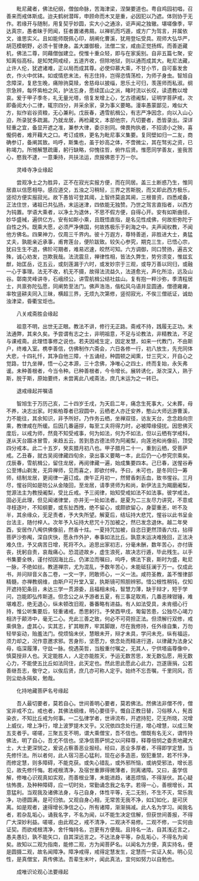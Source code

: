 <!-- { "loadSidebar": true } -->
　　毗尼藏者，佛法纪纲，僧伽命脉，苦海津梁，涅槃要道也。粤自鸡园初唱，召善来而戒体斯成。迨夫鹤树潜晖，申顾命而木叉是重，必因犯以乃遮。体则协于无作。若缘开与随制，用复契乎妙圆，实大小之通涂，讵声闻之独辙。堪嗟像季，罕达真宗，愚者昧于罔闻，狂者置诸弗屑。以禅机而巧遁，或方广为驾言，并属依文，谁思实义。且如能师既佩心印，胡阐化曹溪，犹用登坛受具。观师大弘华严，胡范模朝野，必须十誓律身。盖大雄御极，法僧二宝，咸由正觉扬辉。而善逝藏机，佛法二尊，同藉僧伽建立。傥惟十重众轻，即与在家奚别。自非五篇七聚，安知离俗高标。是知梵网戒经，五道齐收，但除地狱，则以通而成其大。毗尼法藏，止许人伦，犹遮诸难，正以局而成其尊。必使仰慕大乘，不甘小节，自可畜发舍衣，作火中优钵。如或情悲末法，有志住持，岂得恣情荡检，为师子身虫。智旭自念障深，复悲生晚，痛隙驹莫赎，舍慈母以披缁，思乐土可归，羡莲师而私淑。纲宗急辨，每怀紫柏之风，护法忘身，愿续匡山之派，睹时流以长叹，读遗教以增哀。爰于甲子季冬，礼无量光塔，倍复发增上心，乞古德阇梨，证明学菩萨戒，次即备阅大小二律，辄宗四分，并采余家，录为事义要略。漫率愚蒙鄙见，难似大方，拟作岩谷资粮，无心兼利。戊辰春，遇雪航楫公，有志严净因念，向以入山心迫，所录犹多疏漏。乃就龙居，再检藏文，本部他宗，凡切要者，悉皆录出。深详轻重之宜，备显开遮之准，兼参大律，委示别同。俾畏拘执者，不招谤小之殃，喜儱侗者，难开藉大之口。考订成帙，更名为毗尼事义集要。复同壁如归一二友，商确参订，备阐其致。呜呼，斯集也，虽于妙高之体，不啻微尘，其在驽劣之资，已称竭力。所憾解慧疏庸，躬行缺略，仰愧往哲，俯怍后贤。惟愿同学善友，鉴我苦心，愍我不逮，一意秉持，共扶法运，庶报佛恩于万一尔。

　　灵峰寺净业缘起

　　尝观净土之为胜异，正不在寂光实报方便，而在同居。盖三土断惑乃生，惟同居直以信愿相导。感应道交，五浊之习稍轻，三界之苦斯脱，而又即此西方极乐，竖彻方便实报寂光。故下愚皆可登其阈，上智终莫逾其阃，三根普资，四悉咸备，正法住世，诸祖已共弘扬，末运迷津，四依能无独赞。乃世之驾言直指者，以西方为钝置。学语大乘者，以净土为退休，不思不假方便，自得心开。安有如斯曲径，妙华盛裓，遍供亿方。安有如斯小乘，且既悟直指，是名见性成佛，何故拒弥陀于自性之外。既乘大愿，必须严净佛国，何故拣极乐于刹海之中。夫声闻权教，不闻他方佛名。四果神力，仅周三千界内。彼十万遐方，尊特善逝，非胜进大士，勇猛丈夫，孰能亲近承事，甫育莲台，便阶跋致。较矢心参究，期克三生，已悟心宗，犹曰生生不退，佛阶可期者，难易迟速，皎然可知。六方调御，同口赞扬，遍吉文殊，诚心劝发，岂欺我哉。法流震旦，禅律性相，皆法久弊生，势穷须变，惟兹玄猷，始匡岳，讫五云，或刻莲漏于六时，或发妙宗于三观，或导万善以同归，或融一心于事理。法无不收，机无不摄，故得法流益久，法道愈光，声化所洽，远及山谷。鄣南灵峰讲寺，石峨颀公，讲雪航楫公结社兹山。复有抱一粹沙弥，季清程居士，共禀弥陀弘愿，同阐势至法门。佛声浩浩，偕松风乌语并显圆通，僧德雍雍，率牧竖耕夫同入三昧，横超三界，无烦九次第修，竖彻寂光，不俟三僧祇证，诚劫浊津梁，昏衢宝炬也。

　　八关戒斋胜会缘起

　　祖意不明，出世无正眼。教法不讲，修行无正路。斋戒不持，践履无正功。末法通弊，其来久矣。予尝谓有志之士，非明祖意，不足与论教法，非精教法，不足与课戒斋。此理悟事修之说也。若夫因戒生定，因定发慧，如来一代教门，不由斯户，终难入室。槜李善信，仿佛制作六斋会，六日各修一行，初八放生，先充同体大悲，十四礼忏，其净自他三障，十五诵经，种圆顿之闻熏，廿三究义，开自心之觉路，廿九坐禅，悟一心之本源，三十念佛，净唯心之四土，终而复始，永矢弗谖。未种善根者，今当令种。已种善根者，今令增长。展转诱化，渐次深入，熟于斯，脱于斯，原始要终，未尝离此八戒斋法，庶几末运为之一转已。

　　退戒缘起并嘱语

　　智旭生于万历己亥，二十四岁壬戌，为天启二年，痛念生死事大，父未葬，母不养，决志出家。时紫柏尊者已寂圆中，云栖老人亦迁安养，憨山大师远游曹溪，力不能往，其余知识，非予所好。乃作务云栖，坐禅双径，访友天台，念念趋向宗乘，教律咸在所缓。后因几番逼拶，每至工夫将得力时，必被障缘侵扰。因思佛灭度后，以戒为师，然竟不知受戒事，何为如法，何为不如法，但以云栖有学戒科，遂从天台蹑冰冒雪，来趋五云，苦到恳古德法师为阿阇梨，向莲池和尚像前，顶受四分戒本。此二十五岁，癸亥腊月初八也。甲子腊月二十一，重到云栖，受菩萨戒。乙丑春，就古吴阅律藏四旬余，录出事义要略一本，此后仍一心参究宗乘矣。戊辰春，雪航楫公，留住龙居，再阅律藏一遍，始成集要四本。己巳春，送惺谷寿公至博山剃发，无异禅师，见而喜之，即欲付梓。予曰，未可也，是冬同归一筹师，结制龙居，更阅律一遍订成。庚午正月初一，然臂香刺舌血，致书惺谷。三月尽，惺谷同如是昉公从金陵回，至龙居，请季贤师为和尚，新伊法主为羯磨阇梨，觉源法主为教授阇梨，受比丘戒。予三阅律，始知受戒如法不如法事。彼学戒法，固必无此理，但见闻诸律堂，亦并无一处如法者。是夏为二三友尽力讲究，不意或寻枝逐叶，不知纲要，或东扯西拽，绝不留心，或颇欲留心，身婴重恙，听不及半，其余缘众，无足责者，予大失所望。解夏后，结坛持大悲咒，惺谷以此书呈金台法主，随付梓人。次年予入坛持大悲咒十万加被之，然已发念退休。越二年癸酉，安居作八阄供佛像前，然香十炷。一夏持咒加被，自恣日更然顶香六炷，拈得菩萨沙弥阄，深自庆快，愿永作外护，奉事如法比丘。孰意末运决难挽回，正法决难久住，予又病苦日增，死将不久。追思出家初志，分毫未酬，数年苦心，亦付唐丧，抚躬自责，哀哉痛心。恐混迹故乡，虚生浪死，故决志行遁，毕此残生。以手书集要全帙，谨付彻因海比丘。仍涕泣而嘱曰，呜呼，佛法下衰，斯时为盛，毗尼一脉，不绝如丝。教道禅宗，尤为混乱，予数年苦心，未能砥狂澜于万一。仅成此书，并问辩音义各二卷，一文一字，罔敢师心，一义一法。咸符圣教，盖不惟律部精髓，亦禅教纲维，由斯户可升堂入室，执斯镜可照胆辨邪。惜公根性稍钝，仅知开遮持犯条目，未达三学一贯源委，且福相未纯，智慧力薄，缺于辩才，短于学问，岂能即弘传斯道。但念公之从予游者五夏，有三事足取焉，几番恶辣钳锤，难堪难忍，绝无退心，纵未顿改旧观，番番略有进益。有人如法受具，未肯细心行持，惟公听集要后，轻重诸戒，悉思躬行。予癸酉甲戌，匍匐苦患，公独尽心竭力相济于颠沛中，毫无二心。充此三善之致，何必不可荷担正法。但须解行双修，戒乘俱急，虚其心，实其志，扩其眼界，牢其脚跟，尽在我修持，任外缘自集，万勿轻举妄动，贻羞法门。傥烦恼未伏，慧眼未开，辩才未具，学问未充，纵有福运，须力却之，况作意邀求邪。苦身形，坚愿力，依念处而精进行道，以律藏为法身父母，临深履薄，守兹一脉。傥遇英哲，当殷重付嘱之，无其人，宁供塔庙尊像中，慎莫授非人也。天定能胜人，人定亦能胜天，予运无数苦思，发无数弘愿，用无数心力，不能使五比丘如法同住，此天定也。然此思此愿此心此力，岂遂唐捐，公若善继吾志，敬守之，以俟后贤，庶几亦可称人定乎。始终不忘吾嘱，千里同风，否则尘劫永隔矣，勉哉。

　　化持地藏菩萨名号缘起

　　吾人最切要者，莫若自心。世间善明心要者，莫若佛法。然佛法非僧不传，僧宝非戒不立。戒也者，其佛法纲维，明心要径乎。慨自正教日替，习俗移人，髡首染衣，不知比丘戒为何事。一二弘律学者，世谛流布，开遮持犯，茫无所晓，况增上威仪，增上净行，增上波罗提木叉乎。又况依四念处行道，增心增慧，以成三聚五支者乎。嗟嗟，三聚五支不明，谓大乘僧宝，吾不信也。僧既有名无义，谓传持佛法，明了自心，吾尤不信也。坚净信菩萨悯之以问释尊，释尊倍悯之委责地藏大士，大士更深悯之，爰说占察善恶业报经。经曰，恶业多厚者，不得即学定慧，当先修忏法。所以者何，此人宿习恶心猛利，现在必多造恶，毁犯重禁，若不忏净，而修定慧，则多障碍，不能克获。或失心错乱，或外邪所恼，或纳受邪法，增长恶见，故先修忏悔。若戒根清净，及宿世重罪得微薄者，则离诸障。又曰，虽学信解，修唯心识观真如实观，而善根业薄，未能进趋，诸恶烦恼，不得渐伏。其心疑怯怖畏，及种种障碍，应一切时处，常勤诵念我之名字。若得一心，善根增长，其意猛利。当观我及诸佛法身，与己自身，体性平等，无二无别，不生不灭，常乐我净，功德圆满，是可归依。又观自身心相，无常苦无我不净，如幻如化，是可厌离。如是观者，速得增长净信之心，所有诸障，渐渐捐减。此人名为学习。闻我名者，若杂乱垢心，诵我名字，不名为闻，以不能生决定信解，但获世间善报，不得广大深妙利益。嗟嗟，由此观之，戒不清净，二观决不易修。二观不修，一实何由证契。而欲戒根清净，舍忏悔持名，岂更有方便哉。且持名一法，自其浅近言之，愚夫愚妇，孰不能矢口，自其深远言之。不达法身平等，杂乱垢心，不得名为闻矣。故知以二观为指南，能修二观，方为闻菩萨名。以闻名为方便，真实持名，便是圆摄二观，故名闻障净。障净戒得，戒得定慧发生，定慧而一实证入矣。明心见性，是真僧宝，真传佛法。吾辈生末叶，闻此真法，宜何如努力以自勉也。

　　成唯识论观心法要缘起

